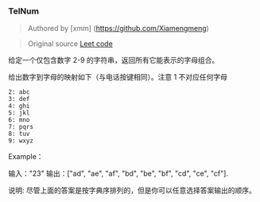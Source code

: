 ### TelNum

> Authored by [xmm] (https://github.com/Xiamengmeng)

> Original source [Leet code](https://leetcode-cn.com/problems/letter-combinations-of-a-phone-number/)


给定一个仅包含数字 2-9 的字符串，返回所有它能表示的字母组合。

给出数字到字母的映射如下（与电话按键相同）。注意 1 不对应任何字母
```
2: abc
3: def
4: ghi
5: jkl
6: mno
7: pqrs
8: tuv
9: wxyz
```

Example：

输入："23"
输出：["ad", "ae", "af", "bd", "be", "bf", "cd", "ce", "cf"].

说明:
尽管上面的答案是按字典序排列的，但是你可以任意选择答案输出的顺序。